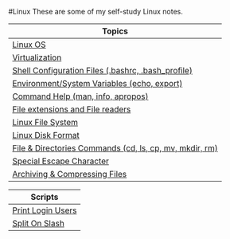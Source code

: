 #Linux
These are some of my self-study Linux notes.

Topics |   
--- | 
[Linux OS](https://github.com/ziyenl/linux/blob/master/linux_basic/linuxos.md) |  
[Virtualization](https://github.com/ziyenl/linux/blob/master/linux_basic/virtualization.md) | 
[Shell Configuration Files (.bashrc, .bash_profile)](https://github.com/ziyenl/linux/blob/master/linux_basic/shell.md) |
[Environment/System Variables (echo, export) ](https://github.com/ziyenl/linux/blob/master/linux_basic/env_variables.md) |
[Command Help (man, info, apropos)](https://github.com/ziyenl/linux/blob/master/linux_basic/command_help.md) |
[File extensions and File readers](https://github.com/ziyenl/linux/blob/master/linux_basic/file_extension_reader.md) |
[Linux File System](https://github.com/ziyenl/linux/blob/master/linux_basic/linux_file_system.md)|
[Linux Disk Format](https://github.com/ziyenl/linux/blob/master/linux/linux_disk_file_format.md)|
[File & Directories Commands (cd, ls, cp, mv, mkdir, rm) ](https://github.com/ziyenl/linux/blob/master/linux_basic/file_directories.md)|
[Special Escape Character](https://github.com/ziyenl/linux/blob/master/linux_basic/special_character.md)|
[Archiving & Compressing Files](https://github.com/ziyenl/linux/blob/master/linux_basic/archive_compress.md)|

Scripts |
--- |
[Print Login Users](https://github.com/ziyenl/linux/blob/master/scripts/user_list.sh)|
[Split On Slash](https://github.com/ziyenl/linux/blob/master/scripts/split_on_slash.sh)|
